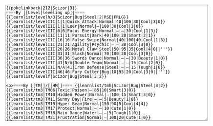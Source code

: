 </p><textarea readonly="" accesskey="," id="wpTextbox1" cols="80" rows="25" style="" class="mw-editfont-monospace" lang="en" dir="ltr" name="wpTextbox1">{{pokelinkback|212|Scizor|3}}
====By [[Level|leveling up]]====
{{learnlist/levelh/3|Scizor|Bug|Steel|2|RSE|FRLG}}
{{learnlist/levelIII|1|1|Quick Attack|Normal|40|100|30|Cool|3|0}}
{{learnlist/levelIII|1|1|Leer|Normal|—|100|30|Cool|3|0}}
{{learnlist/levelIII|6|6|Focus Energy|Normal|—|—|30|Cool|1|3}}
{{learnlist/levelIII|11|11|Pursuit|Dark|40|100|20|Smart|2|1}}
{{learnlist/levelIII|16|16|False Swipe|Normal|40|100|40|Cool|1|3}}
{{learnlist/levelIII|21|21|Agility|Psychic|—|—|30|Cool|3|0}}
{{learnlist/levelIII|26|26|Metal Claw|Steel|50|95|35|Cool|4|0||'''}}
{{learnlist/levelIII|31|31|Slash|Normal|70|100|20|Cool|3|0}}
{{learnlist/levelIII|36|36|Swords Dance|Normal|—|—|30|Beauty|1|0}}
{{learnlist/levelIII|41|N/A|Double Team|Normal|—|—|15|Cool|2|0}}
{{learnlist/levelIII|N/A|41|Iron Defense|Steel|—|—|15|Tough|1|0}}
{{learnlist/levelIII|46|46|Fury Cutter|Bug|10|95|20|Cool|3|0||'''}}
{{learnlist/levelf|Scizor|Bug|Steel|3|2}}

====By [[TM]]/[[HM]]====
{{learnlist/tmh|Scizor|Bug|Steel|3|2}}
{{learnlist/tm3|TM06|Toxic|Poison|—|85|10|Smart|3|0}}
{{learnlist/tm3|TM10|Hidden Power|Normal|—|100|15|Smart|3|0}}
{{learnlist/tm3|TM11|Sunny Day|Fire|—|—|5|Beauty|1|0}}
{{learnlist/tm3|TM15|Hyper Beam|Normal|150|90|5|Cool|4|4}}
{{learnlist/tm3|TM17|Protect|Normal|—|—|10|Cute|1|0}}
{{learnlist/tm3|TM18|Rain Dance|Water|—|—|5|Tough|1|0}}
{{learnlist/tm3|TM21|Frustration|Normal|—|100|20|Cute|1|0}}
{{learnlist/tm3|TM27|Return|Normal|—|100|20|Cute|1|0}}
{{learnlist/tm3|TM32|Double Team|Normal|—|—|15|Cool|2|0}}
{{learnlist/tm3|TM37|Sandstorm|Rock|—|—|10|Tough|3|0}}
{{learnlist/tm3|TM40|Aerial Ace|Flying|60|—|20|Cool|2|0}}
{{learnlist/tm3|TM42|Facade|Normal|70|100|20|Cute|2|0}}
{{learnlist/tm3|TM43|Secret Power|Normal|70|100|20|Smart|1|0}}
{{learnlist/tm3|TM44|Rest|Psychic|—|—|10|Cute|2|0}}
{{learnlist/tm3|TM45|Attract|Normal|—|100|15|Cute|2|0}}
{{learnlist/tm3|TM46|Thief|Dark|40|100|10|Tough|1|0}}
{{learnlist/tm3|TM47|Steel Wing|Steel|70|90|25|Cool|2|0||'''}}
{{learnlist/tm3|HM01|Cut|Normal|50|95|30|Cool|2|1}}
{{learnlist/tm3|HM04|Strength|Normal|80|100|15|Tough|2|1}}
{{learnlist/tm3|HM06|Rock Smash|Fighting|20|100|15|Tough|1|0}}
{{learnlist/tmf|Scizor|Bug|Steel|3|2}}

====By {{pkmn|breeding}}====
{{learnlist/breedh|Scizor|Bug|Steel|3|2}}
{{learnlist/breed3|{{MSP/3|165|Ledyba}}{{MSP/3|166|Ledian}}{{MSP/3|291|Ninjask}}|Baton Pass|Normal|—|—|40|Cute|2|0}}
{{learnlist/breed3|{{MSP/3|214|Heracross}}|Counter|Fighting|—|100|20|Tough|2|0}}}}
{{learnlist/breed3|{{MSP/3|214|Heracross}}|Endure|Normal|—|—|10|Tough|2|0}}
{{learnlist/breed3|{{MSP/3|165|Ledyba}}{{MSP/3|166|Ledian}}{{MSP/3|269|Dustox}}|Light Screen|Psychic|—|—|30|Beauty|1|0}}
{{learnlist/breed3|{{MSP/3|123|Scyther}}|Razor Wind|Normal|80|100|10|Cool|3|0}}
{{learnlist/breed3|{{MSP/3|193|Yanma}}{{MSP/3|214|Heracross}}|Reversal|Fighting|—|100|15|Cool|2|0}}
{{learnlist/breed3|{{MSP/3|012|Butterfree}}{{MSP/3|165|Ledyba}}{{MSP/3|166|Ledian}}{{MSP/3|213|Shuckle}}|Safeguard|Normal|—|—|25|Beauty|1|0}}
{{learnlist/breed3|{{MSP/3|012|Butterfree}}{{MSP/3|049|Venomoth}}{{MSP/3|267|Beautifly}}{{MSP/3|269|Dustox}}{{MSP/3|284|Masquerain}}|Silver Wind|Bug|60|100|5|Beauty|1|0||'''}}
{{learnlist/breedf|Scizor|Bug|Steel|3|2}}

====By [[Move Tutor|tutoring]]====
{{learnlist/tutorh|Scizor|Bug|Steel|3|2}}
{{learnlist/tutor3|Counter|Fighting|—|100|20|Tough|2|0|||yes|yes|no}}
{{learnlist/tutor3|Double-Edge|Normal|120|100|15|Tough|6|0|||yes|yes|yes}}
{{learnlist/tutor3|Endure|Normal|—|—|10|Tough|2|0|||no|yes|no}}
{{learnlist/tutor3|Fury Cutter|Bug|10|95|20|Cool|3|0||'''|no|yes|no}}
{{learnlist/tutor3|Mimic|Normal|—|—|10|Cute|1|0|||yes|yes|yes}}
{{learnlist/tutor3|Sleep Talk|Normal|—|—|10|Cute|3|0|||no|yes|no}}
{{learnlist/tutor3|Snore|Normal|40|100|15|Cute|4|0|||no|yes|no}}
{{learnlist/tutor3|Substitute|Normal|—|—|10|Smart|2|0|||yes|yes|yes}}
{{learnlist/tutor3|Swagger|Normal|—|90|15|Cute|2|0|||no|yes|yes}}
{{learnlist/tutor3|Swift|Normal|60|—|20|Cool|2|0|||no|yes|no}}
{{learnlist/tutor3|Swords Dance|Normal|—|—|30|Beauty|1|0|||yes|yes|no}}
{{learnlist/tutorf|Scizor|Bug|Steel|3|2}}

====By a prior [[evolution]]====
{{Learnlist/prevoh|Scizor|Bug|Steel|3|2}}
{{Learnlist/prevo3|123|Scyther|||||Wing Attack|Flying|60|100|35|Cool|2|0}}
{{Learnlist/prevo3|123|Scyther|e||||Morning Sun|Normal|—|—|5|Beauty|1|0||XD}}
{{Learnlist/prevof|Scizor|Bug|Steel|3|2}}

====Special moves====
{{Shadow moves|212|50|Shadow Rush|--|--|--|Fury Cutter|Bug|Metal Claw|Steel|Swords Dance|Normal|Slash|Normal|Colo|bug|steel}}

[[it:Scizor/Mosse apprese in terza generazione]]
[[zh:巨钳螳螂/第三世代招式表]]

